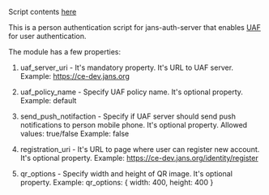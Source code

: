 Script contents [here](https://github.com/JanssenProject/jans/blob/vreplace-janssen-version/jans-linux-setup/jans_setup/static/extension/person_authentication/other/uaf/UafExternalAuthenticator.py)

This is a person authentication script for jans-auth-server that enables [UAF](https://www.noknok.com) for user authentication.

The module has a few properties:

1) uaf_server_uri - It's mandatory property. It's URL to UAF server.
   Example: https://ce-dev.jans.org

2) uaf_policy_name - Specify UAF policy name. It's optional property.
   Example: default

3) send_push_notifaction - Specify if UAF server should send push notifications to person mobile phone.
   It's optional property.
   Allowed values: true/false
   Example: false

4) registration_uri - It's URL to page where user can register new account. It's optional property.
    Example: https://ce-dev.jans.org/identity/register

5) qr_options - Specify width and height of QR image. It's optional property.
    Example: qr_options: { width: 400, height: 400 }
